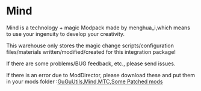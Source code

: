# Mind

Mind is a technology + magic Modpack made by menghua_i,which means to use your ingenuity to develop your creativity.

This warehouse only stores the magic change scripts/configuration files/materials written/modified/created for this integration package!

If there are some problems/BUG feedback, etc., please send issues. 

If there is an error due to ModDirector, please download these and put them in your mods folder :[GuGuUtils](https://github.com/ParaParty/gugu-utils/releases/tag/0.6.3 "GuGuUtils"),[Mind](https://github.com/FairySteve/Mind/releases/tag/Mind-v0.2.0),[MTC](https://github.com/lyuxc-unknow/More-Top-suggest/releases/tag/0.0.10),[Some Patched mods](https://github.com/FairySteve/Mind/releases/tag/0.2.1-patchedMods)
